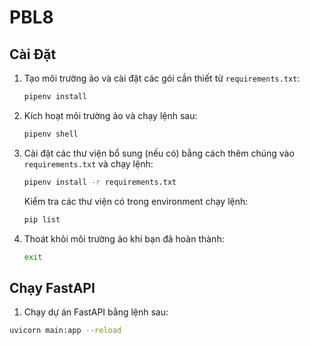 # PBL8

## Cài Đặt

1. Tạo môi trường ảo và cài đặt các gói cần thiết từ `requirements.txt`:

    ```bash
    pipenv install
    ```

2. Kích hoạt môi trường ảo và chạy lệnh sau:
    ```bash
    pipenv shell
    ```
3. Cài đặt các thư viện bổ sung (nếu có) bằng cách thêm chúng vào `requirements.txt` và chạy lệnh:

    ```bash
    pipenv install -r requirements.txt
    ```
    Kiểm tra các thư viện có trong environment chạy lệnh:
    ```bash
    pip list
    ```
4. Thoát khỏi môi trường ảo khi bạn đã hoàn thành:

    ```bash
    exit
    ```

## Chạy FastAPI
1. Chạy dự án FastAPI bằng lệnh sau:

```bash
uvicorn main:app --reload
